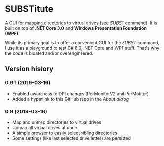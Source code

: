 # SUBSTitute
A GUI for mapping directories to virtual drives (see *SUBST* command). It is built on top of **.NET Core 3.0** and **Windows Presentation Foundation (WPF)**.

While its primary goal is to offer a convenient GUI for the *SUBST* command, I use it as a playground to test C# 8.0, .NET Core and WPF stuff. That's why the code is bloated and/or overengineered.
## Version history
### 0.9.1 (2019-03-16)
* Enabled awareness to DPI changes (PerMonitorV2 and PerMotitor)
* Added a hyperlink to this GitHub repo in the *About dialog*
### 0.9 (2019-03-16)
* Map and unmap directories to virtual drives
* Unmap all virtual drives at once
* A simple browser to easily select sibling directories
* Some settings (like last selected drive letter) are persisted

